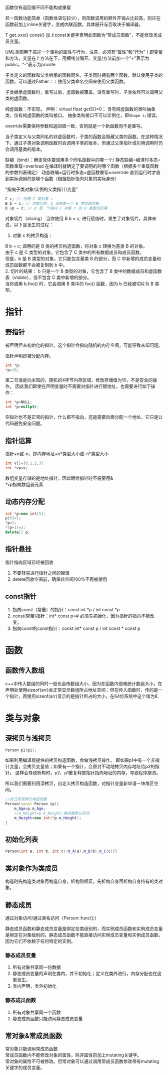 函数仅有返回值不同不能构成重载

若一函数功能简单（函数体语句较少），则函数调用的额外开销占比较高，则应在函数前加上inline关键字，变成内联函数。具体展开与否取决于编译器。

T get_xxx() const{} 加上const关键字表明此函数为“常成员函数”，不能修改类成员变量。

UML类图用于描述一个事物的属性与行为，注意，必须有“属性”和“行为”！即变量和方法，变量在上方法在下，用横线分隔开。变量/方法前加一个“+”表示为public，“-”表示为private

子类定义的函数和父类继承的函数同名，子类同时拥有两个函数，默认使用子类的函数，可以通过Father：：使用父类命名空间来使用父类函数。

子类继承虚函数时，重写过后，虚函数被覆盖。没有重写时，子类依然可以调用父类的虚函数。

纯虚函数：不实现。
声明：virtual float getS()=0；
含有纯虚函数的类叫抽象类，仅有纯虚函数的类叫接口。
抽象类和接口不可以实例化，即`Shape s;`错误。

override需要保持参数和返回值一致，否则就是一个新函数而不是重写。

当子类定义与父类同名的非虚函数时，子类的函数会隐藏父类的函数。在这种情况下，通过子类对象调用函数时会调用子类的版本，但通过父类指针或引用调用时仍会调用基类的版本。

联编（bind）：确定具体要调用多个同名函数中的哪一个/
静态联编=编译时多态=函数重载=overload  在编译时就确定了要调用的时哪个函数（根据多个重载函数的参数列表确定）
动态联编=运行时多态=虚函数重写=override  直到运行时才直到实际调用的是哪个函数（根据指针指向对象的实际身份）

“指向子类对象/实例的父类指针/变量”

```c++
C c; // 创建 C 类对象 c
B b = c; // 对象切片，b 现在是一个 B 类型的对象
B &p = c; // p 是一个指向 C 对象 c 的 B 类型的引用
```
对象切片（slicing）
当你使用 B b = c; 进行赋值时，发生了对象切片。具体来说，以下是发生的过程：

1. 对象 c 的拷贝构造：

B b = c; 调用的是 B 类的拷贝构造函数，将对象 c 转换为基类 B 的对象。  
由于 c 是 C 类型的对象，它包含了 C 类中的所有数据成员和成员函数。  
但是，b 是 B 类型的对象，它只能包含基类 B 的部分，而 C 中新增的成员变量和成员函数都不会被复制到 b 中。  
2. 切片的结果：
b 只是一个 B 类型的对象，它包含了 B 类中的数据成员和虚函数表（vtable），但不包含 C 类中新增的部分。  
当你调用 b.foo() 时，它会调用 B 类中的 foo() 函数，因为 b 已经被切片为 B 类型。  


# 指针
## 野指针
被声明但未初始化的指针。这个指针会指向随机的内存空间，可能导致未知问题。

指针声明即被分配内存。

```c++
int *p;
*p=10;
```
第二句话是向未知的、随机的4字节内存区域，修改存储值为10，不是安全的操作。
因此我们即使在声明变量时不需要对指针进行赋地址，也需要进行如下操作：
```c++
int *p=NULL;
int *p=nullptr;
```
空指针也不是正常的指针，什么都不指向，还是需要后面分配一个地址，它只是让代码避免安全问题。
## 指针运算
指针+n或-n，即内存地址+n\*类型大小或-n\*类型大小

```c++
int v[]={0,1,2,3}
int *vp=v;
```
数组变量存储的是地址指针，因此赋给指针时不需要用&  
*vp指向数组首元素

## 动态内存分配
```c++
int *p=new int[5];
p[0]=1;
*p=1;
*(p+1)=2;
delete[] p;
```

## 指针悬挂
指针指向区域已经被回收
1. 不要轻易进行指针之间的赋值
2. delete回收空间前，确保此空间100%不再被使用

## const指针
1. 指向const（常量）的指针：const int *p / int const *p
2. const(常量)指针：int* const p=&num; 必须先初始化，因为指针的指向不能改变。
3. 指向const的const指针：const int* const p / int const * const p

# 函数
## 函数传入数组
c++中传入数组的同时一般也会传数组大小，因为在函数内很难统计数组大小。在声明处使用sizeof(arr)会正常显示数组所占地址空间；但在传入函数时，传的是一个指针，再使用sizeof(arr)显示的是指针所占的大小，在64位系统中这个值为8.

# 类与对象
## 深拷贝与浅拷贝
```c++
Person p2(p1);
```
如果利用编译器提供的拷贝构造函数，会做浅拷贝操作。
即如果p1中有一个非指针变量，会拷贝变量值；如果有一个指针，会原封不动地拷贝内存地址给p2的指针。
这样会导致析构时，p2、p1重复释放指针指向地址的内存，导致程序崩溃。

所以我们需要利用深拷贝，自定义拷贝构造函数，对指针变量新申请一块堆区空间。
```c++
//自己实现拷贝构造函数
Person(const Person &p){
    m_Age=p.m_Age;
    //m_Height=p.m_Height;编译器默认实现
    m_Height=new int(*p.m_Height);
}
```
## 初始化列表
```c++
Person(int a, int b, int c):m_A(a),m_B(b),m_C(c){}
```

## 类对象作为类成员
构造时先构造类对象再构造自身，析构则相反，先析构自身再析构自身持有的类对象。

## 静态成员
通过对象访问/通过类名访问（Person::func();）

静态成员函数和静态成员变量是绑定在类级别的，而实例成员函数和实例成员变量是绑定在对象级别的。静态成员函数不能直接访问实例成员变量和实例成员函数，因为它们不依赖于任何特定的实例。
### 静态成员变量
1. 所有对象共享同一份数据
2. 静态成员变量的声明在类内，并不初始化；定义在类外进行，内存分配也在这里发生。
3. 类内声明，类外初始化
### 静态成员函数
1. 所有对象共享同一个函数
2. 静态成员函数只能访问静态成员变量

## 常对象&常成员函数
常对象只能调用常成员函数  
常成员函数内不能修改对象的属性，除非属性前加上mutating关键字。  
常对象的属性不可被修改。但常对象可以通过调用常成员函数修改带有mutating关键字的成员变量。  